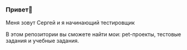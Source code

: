 ### Привет👋 
Меня зовут Сергей и я начинающий тестировщик

В этом репозитории вы сможете найти мои: pet-проекты, тестовые задания и учебные задания. 


<!--
**GvozdevSV/GvozdevSV** is a ✨ _special_ ✨ repository because its `README.md` (this file) appears on your GitHub profile.

Here are some ideas to get you started:

- 🔭 I’m currently working on ...
- 🌱 I’m currently learning ...
- 👯 I’m looking to collaborate on ...
- 🤔 I’m looking for help with ...
- 💬 Ask me about ...
- 📫 How to reach me: ...
- 😄 Pronouns: ...
- ⚡ Fun fact: ...
-->
